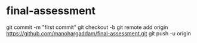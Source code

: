 # final-assessment
git commit -m "first commit"
git checkout -b <name>
git remote add origin https://github.com/manohargaddam/final-assessment.git
git push -u origin <name>
